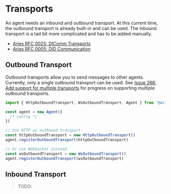 # Transports

An agent needs an inbound and outbound transport. At this current time, the outbound transport is already built-in and can be used. The inbound transport is a tad bit more complicated and has to be added manually.

- [Aries RFC 0025: DIComm Transports](https://github.com/hyperledger/aries-rfcs/blob/master/features/0025-didcomm-transports/README.md)
- [Aries RFC 0005: DID Communication](https://github.com/hyperledger/aries-rfcs/blob/master/concepts/0005-didcomm/README.md)

## Outbound Transport

Outbound transports allow you to send messages to other agents. Currently, only a single outbound transport can be used. See [Issue 268: Add support for multiple transports](https://github.com/hyperledger/aries-framework-javascript/issues/268) for progress on supporting multiple outbound transports.

```ts
import { HttpOutboundTransport, WsOutboundTransport, Agent } from '@aries-framework/core'

const agent = new Agent({
  /* config */
})

// Use HTTP as outbound transport
const httpOutboundTransport = new HttpOutboundTransport()
agent.registerOutboundTransport(httpOutboundTransport)

// Or use WebSocket instead
const wsOutboundTransport = new WsOutboundTransport()
agent.registerOutboundTransport(wsOutboundTransport)
```

## Inbound Transport

> TODO:
